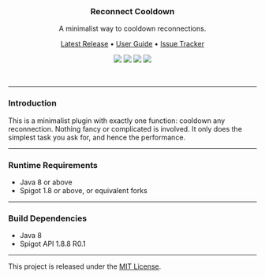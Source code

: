 <br>
<h3 align="center">Reconnect Cooldown</h3>
<p align="center">A minimalist way to cooldown reconnections.</p>

<p align="center">
    <a href="https://github.com/denniemok/Reconnect-Cooldown/releases">Latest Release</a> •
    <a href="https://github.com/denniemok/Reconnect-Cooldown/wiki">User Guide</a> •
    <a href="https://github.com/denniemok/Reconnect-Cooldown/issues">Issue Tracker</a>
</p>

<p align="center">
    <img src="https://img.shields.io/badge/Version-1.0.0-green"> <img src="https://img.shields.io/badge/Spigot-1.8+-lightgrey"> <img src="https://img.shields.io/badge/License-MIT-blue"> <img src="https://img.shields.io/badge/Language-Java-yellow">
</p><br>

<hr>

### Introduction
This is a minimalist plugin with exactly one function: cooldown any reconnection. Nothing fancy or complicated is involved. It only does the simplest task you ask for, and hence the performance. <br>

<hr>

### Runtime Requirements
- Java 8 or above
- Spigot 1.8 or above, or equivalent forks <br>

<hr>

### Build Dependencies
- Java 8
- Spigot API 1.8.8 R0.1 <br>

<hr>

This project is released under the [MIT License](https://opensource.org/license/mit/).